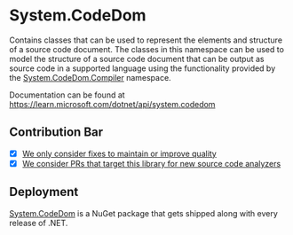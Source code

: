 # System.CodeDom
Contains classes that can be used to represent the elements and structure of a source code document. The classes in this namespace can be used to model the structure of a source code document that can be output as source code in a supported language using the functionality provided by the [System.CodeDom.Compiler](https://learn.microsoft.com/dotnet/api/system.codedom.compiler) namespace.

Documentation can be found at https://learn.microsoft.com/dotnet/api/system.codedom

## Contribution Bar
- [x] [We only consider fixes to maintain or improve quality](../../libraries/README.md#primary-bar)
- [x] [We consider PRs that target this library for new source code analyzers](../../libraries/README.md#secondary-bars)

## Deployment
[System.CodeDom](https://www.nuget.org/packages/System.CodeDom) is a NuGet package that gets shipped along with every release of .NET.